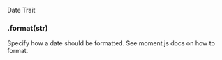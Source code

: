 Date Trait

### .format(str)
Specify how a date should be formatted. See moment.js docs on how to format.
